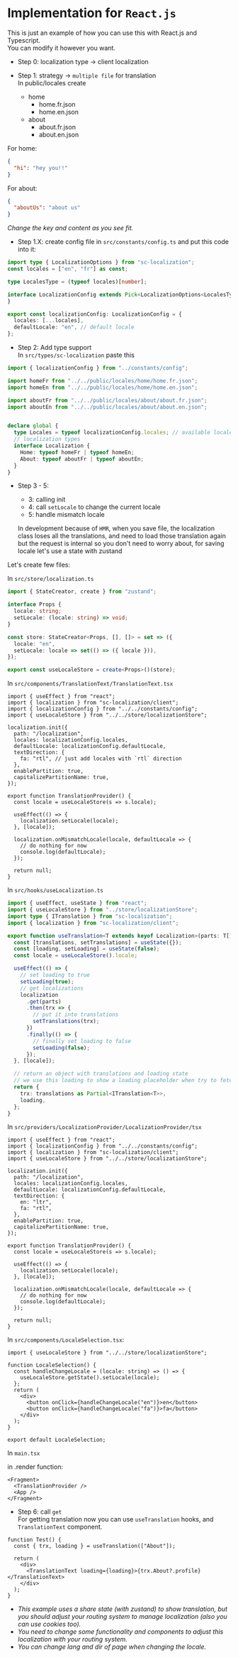# Implementation for `React.js`
This is just an example of how you can use this with React.js and Typescript.<br>
You can modify it however you want.

- Step 0: localization type -> client localization

- Step 1: strategy -> `multiple file` for translation <br>
In public/locales create
  - home
    - home.fr.json
    - home.en.json
  - about
    - about.fr.json
    - about.en.json

For home:

```json
{
  "hi": "hey you!!"
}
```
For about:

```json
{
  "aboutUs": "about us"
}
```


*Change the key and content as you see fit.*

- Step 1.X: create config file in `src/constants/config.ts` and put this code into it:

```ts
import type { LocalizationOptions } from "sc-localization";
const locales = ["en", "fr"] as const;

type LocalesType = (typeof locales)[number];

interface LocalizationConfig extends Pick<LocalizationOptions<LocalesType>, "locales" | "defaultLocale"> {
}

export const localizationConfig: LocalizationConfig = {
  locales: [...locales],
  defaultLocale: "en", // default locale
};
```

- Step 2: Add type support <br>
In `src/types/sc-localization` paste this

```ts
import { localizationConfig } from "../constants/config";

import homeFr from "../../public/locales/home/home.fr.json";
import homeEn from "../../public/locales/home/home.en.json";

import aboutFr from "../../public/locales/about/about.fr.json";
import aboutEn from "../../public/locales/about/about.en.json";


declare global {
  type Locales = typeof localizationConfig.locales; // available locale
  // localization types
  interface Localization {
    Home: typeof homeFr | typeof homeEn;
    About: typeof aboutFr | typeof aboutEn;
  }  
}
```

- Step 3 - 5:
  - 3: calling init
  - 4: call `setLocale` to change the current locale
  - 5: handle mismatch locale

  In development because of `HMR`, when you save file, the localization class loses all the translations, and need to load those translation again but the request is internal so you don't need to worry about, for saving locale let's use a state with zustand<br>

Let's create few files: <br>

In `src/store/localization.ts`

```ts
import { StateCreator, create } from "zustand";

interface Props {
  locale: string;
  setLocale: (locale: string) => void;
}

const store: StateCreator<Props, [], []> = set => ({
  locale: "en",
  setLocale: locale => set(() => ({ locale })),
});

export const useLocaleStore = create<Props>()(store);
```



In `src/components/TranslationText/TranslationText.tsx`

```tsx
import { useEffect } from "react";
import { localization } from "sc-localization/client";
import { localizationConfig } from "../../constants/config";
import { useLocaleStore } from "../../store/localizationStore";

localization.init({
  path: "/localization",
  locales: localizationConfig.locales,
  defaultLocale: localizationConfig.defaultLocale,
  textDirection: {
    fa: "rtl", // just add locales with `rtl` direction
  },
  enablePartition: true,
  capitalizePartitionName: true,
});

export function TranslationProvider() {
  const locale = useLocaleStore(s => s.locale);

  useEffect(() => {
    localization.setLocale(locale);
  }, [locale]);

  localization.onMismatchLocale(locale, defaultLocale => {
    // do nothing for now
    console.log(defaultLocale);
  });

  return null;
}
```

In `src/hooks/useLocalization.ts`

```ts
import { useEffect, useState } from "react";
import { useLocaleStore } from "../store/localizationStore";
import type { ITranslation } from "sc-localization";
import { localization } from "sc-localization/client";

export function useTranslation<T extends keyof Localization>(parts: T[]) {
  const [translations, setTranslations] = useState({});
  const [loading, setLoading] = useState(false);
  const locale = useLocaleStore().locale;

  useEffect(() => {
    // set loading to true
    setLoading(true);
    // get localizations
    localization
      .get(parts)
      .then(trx => {
        // put it into translations
        setTranslations(trx);
      })
      .finally(() => {
        // finally set loading to false
        setLoading(false);
      });
  }, [locale]);

  // return an object with translations and loading state
  // we use this loading to show a loading placeholder when try to fetch translation
  return {
    trx: translations as Partial<ITranslation<T>>,
    loading,
  };
}
```

In `src/providers/LocalizationProvider/LocalizationProvider/tsx`

```tsx
import { useEffect } from "react";
import { localizationConfig } from "../../constants/config";
import { localization } from "sc-localization/client";
import { useLocaleStore } from "../../store/localizationStore";

localization.init({
  path: "/localization",
  locales: localizationConfig.locales,
  defaultLocale: localizationConfig.defaultLocale,
  textDirection: {
    en: "ltr",
    fa: "rtl",
  },
  enablePartition: true,
  capitalizePartitionName: true,
});

export function TranslationProvider() {
  const locale = useLocaleStore(s => s.locale);

  useEffect(() => {
    localization.setLocale(locale);
  }, [locale]);

  localization.onMismatchLocale(locale, defaultLocale => {
    // do nothing for now
    console.log(defaultLocale);
  });

  return null;
}
```

In `src/components/LocaleSelection.tsx`:
```tsx
import { useLocaleStore } from "../../store/localizationStore";

function LocaleSelection() {
  const handleChangeLocale = (locale: string) => () => {
    useLocaleStore.getState().setLocale(locale);
  };
  return (
    <div>
      <button onClick={handleChangeLocale("en")}>en</button>
      <button onClick={handleChangeLocale("fa")}>fa</button>
    </div>
  );
}

export default LocaleSelection;
```

In `main.tsx` <br>

in .render function:


```tsx
<Fragment>
  <TranslationProvider />
  <App />
</Fragment>
```

- Step 6: call `get`<br>
For getting translation now you can use `useTranslation` hooks, and `TranslationText` component.


```tsx
function Test() {
  const { trx, loading } = useTranslation(["About"]);

  return (
    <div>
      <TranslationText loading={loading}>{trx.About?.profile}</TranslationText>
    </div>
  );
}
```

- *This example uses a share state (with zustand) to show translation, but you should adjust your routing system to manage localization (also you can use cookies too).*
- *You need to change some functionality and components to adjust this localization with your routing system.*
- *You can change lang and dir of page when changing the locale.*